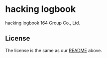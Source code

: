 # hacking logbook
hacking logbook 164 Group Co., Ltd.
## License
The license is the same as our [README](https://github.com/logbook-bizml/logbook-bizml.github.io) above.
